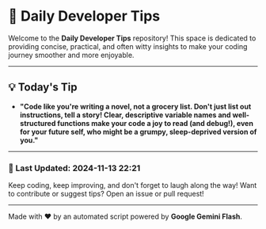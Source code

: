 
# 🌟 Daily Developer Tips

Welcome to the **Daily Developer Tips** repository! This space is dedicated to providing concise, practical, and often witty insights to make your coding journey smoother and more enjoyable.

---

## 💡 Today's Tip

- **"Code like you're writing a novel, not a grocery list.  Don't just list out instructions, tell a story! Clear, descriptive variable names and well-structured functions make your code a joy to read (and debug!), even for your future self, who might be a grumpy, sleep-deprived version of you."**

---

### 📅 Last Updated: 2024-11-13 22:21

Keep coding, keep improving, and don't forget to laugh along the way! Want to contribute or suggest tips? Open an issue or pull request!

---

Made with ❤️ by an automated script powered by **Google Gemini Flash**.
